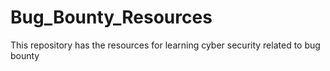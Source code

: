 # Bug_Bounty_Resources
This repository has the resources for learning cyber security related to bug bounty
